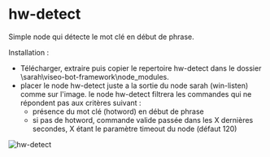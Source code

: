 # hw-detect
Simple node qui détecte le mot clé en début de phrase.

Installation :
  - Télécharger, extraire puis copier le repertoire hw-detect dans le dossier \sarah\viseo-bot-framework\node_modules\.
  - placer le node hw-detect juste a la sortie du node sarah (win-listen) comme sur l'image. le node hw-detect filtrera les commandes qui ne répondent pas aux critères suivant :
    - présence du mot clé (hotword) en début de phrase
    - si pas de hotword, commande valide passée dans les X dernières secondes, X étant le paramètre timeout du node (défaut 120)
  
  
![hw-detect](https://user-images.githubusercontent.com/9353723/36108331-e402c182-101c-11e8-87a0-223cb2066d69.png)
